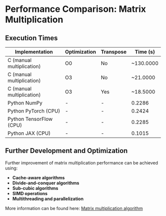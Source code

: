 # Performance Comparison: Matrix Multiplication

## Execution Times

| Implementation                | Optimization | Transpose | Time (s)  |
|-------------------------------|--------------|-----------|-----------|
| C (manual multiplication)     | O0           | No        | ~130.0000 |
| C (manual multiplication)     | O3           | No        |  ~21.0000 |
| C (manual multiplication)     | O3           | Yes       |  ~18.5000 |
| Python NumPy                  | -            | -         |    0.2286 |
| Python PyTorch (CPU)          | -            | -         |    0.2424 |
| Python TensorFlow (CPU)       | -            | -         |    0.2285 |
| Python JAX (CPU)              | -            | -         |    0.1015 |


## Further Development and Optimization

Further improvement of matrix multiplication performance can be achieved using:

- **Cache-aware algorithms**
- **Divide-and-conquer algorithms** 
- **Sub-cubic algorithms**
- **SIMD operations**
- **Multithreading and parallelization**  

More information can be found here: [Matrix multiplication algorithm](https://en.wikipedia.org/wiki/Matrix_multiplication_algorithm#Cache_behavior)

